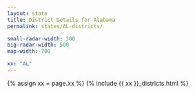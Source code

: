```yaml
---
layout: state
title: District Details for Alabama
permalink: states/AL-districts/

small-radar-width: 300
big-radar-width: 500
map-width: 700

xx: "AL"
---
```


{% assign xx = page.xx %}
{% include {{ xx }}_districts.html %}